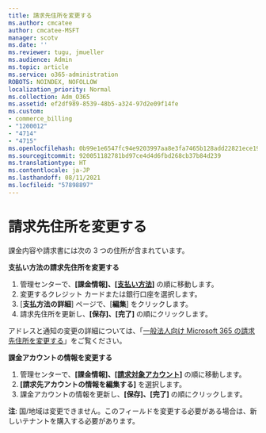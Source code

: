 ```yaml
---
title: 請求先住所を変更する
ms.author: cmcatee
author: cmcatee-MSFT
manager: scotv
ms.date: ''
ms.reviewer: tugu, jmueller
ms.audience: Admin
ms.topic: article
ms.service: o365-administration
ROBOTS: NOINDEX, NOFOLLOW
localization_priority: Normal
ms.collection: Adm_O365
ms.assetid: ef2df989-8539-48b5-a324-97d2e09f14fe
ms.custom:
- commerce_billing
- "1200012"
- "4714"
- "4715"
ms.openlocfilehash: 0b99e1e6547fc94e9203997aa8e3fa7465b128add22821ece190995d0aaf8f3f
ms.sourcegitcommit: 920051182781bd97ce4d4d6fbd268cb37b84d239
ms.translationtype: HT
ms.contentlocale: ja-JP
ms.lasthandoff: 08/11/2021
ms.locfileid: "57898897"
---
```

# <a name="change-your-billing-address"></a>請求先住所を変更する

課金内容や請求書には次の 3 つの住所が含まれています。

**支払い方法の請求先住所を変更する**

1. 管理センターで、**[課金情報]、[[支払い方法]](https://go.microsoft.com/fwlink/p/?linkid=2018806)** の順に移動します。
2. 変更するクレジット カードまたは銀行口座を選択します。
3. [**支払方法の詳細**] ページで、[**編集**] をクリックします。
4. 請求先住所を更新し、**[保存]、[完了]** の順にクリックします。

アドレスと通知の変更の詳細については、「[一般法人向け Microsoft 365 の請求先住所を変更する](https://docs.microsoft.com/microsoft-365/commerce/billing-and-payments/change-your-billing-addresses)」をご覧ください。

**課金アカウントの情報を変更する**

1. 管理センターで、**[課金情報]、[[請求対象アカウント]](https://admin.microsoft.com/Adminportal/Home?source=applauncher#/BillingAccounts/billing-accounts)** の順に移動します。
2. **[請求先アカウントの情報を編集する]** を選択します。
3. 課金アカウントの情報を更新し、**[保存]、[完了]** の順にクリックします。

**注**: 国/地域は変更できません。このフィールドを変更する必要がある場合は、新しいテナントを購入する必要があります。
